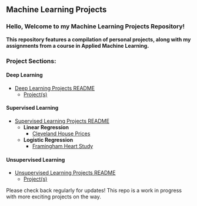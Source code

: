 ## Machine Learning Projects 
### Hello, Welcome to my Machine Learning Projects Repository! 

**This repository features a compilation of personal projects, along with my assignments from a course in Applied Machine Learning.**

### Project Sections:
#### Deep Learning
- [Deep Learning Projects README](Deep%20Learning/readme.md)
  - [Project(s)](Deep%20Learning/)

#### Supervised Learning
- [Supervised Learning Projects README](Supervised%20Learning/README.md)
  - **Linear Regression**      
    - [Cleveland House Prices](Supervised%20Learning/Cleveland%20House%20Prices)
  - **Logistic Regression**                                   
    - [Framingham Heart Study](Supervised%20Learning/Framingham%20Heart%20Study)            

#### Unsupervised Learning
- [Unsupervised Learning Projects README](Unsupervised%20Learning/README.md)
  - [Project(s)](Unsupervised%20Learning/)

Please check back regularly for updates! 
This repo is a work in progress with more exciting projects on the way.
